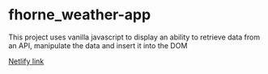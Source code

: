 # fhorne_weather-app

This project uses vanilla javascript to display an ability to retrieve data from an API, manipulate the data and insert it into the DOM

[Netlify link](https://fhorne-weather-app.netlify.app)
